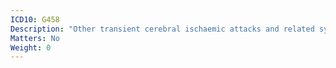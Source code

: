 ```yaml
---
ICD10: G458
Description: "Other transient cerebral ischaemic attacks and related syndromes"
Matters: No
Weight: 0
---
```

